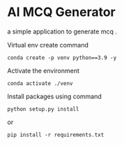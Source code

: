 # AI MCQ Generator
a simple application to generate mcq .

Virtual env create command
```
conda create -p venv python==3.9 -y
```

Activate the environment
```
conda activate ./venv
```

Install packages using command 
```
python setup.py install
```
or
```
pip install -r requirements.txt
```
